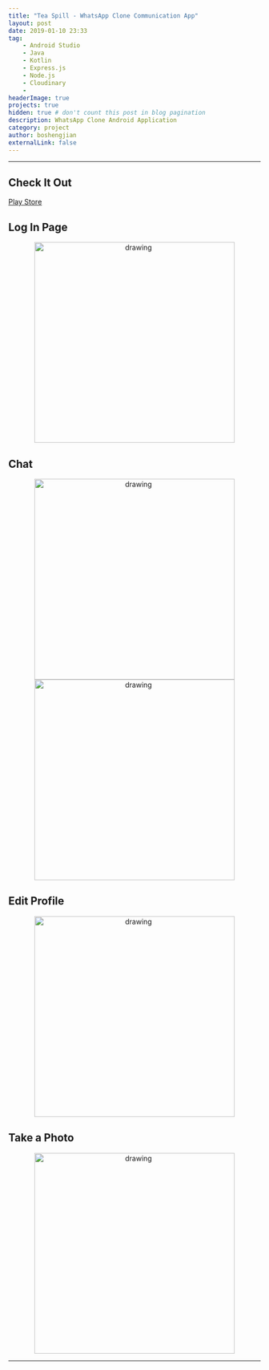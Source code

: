 ```yaml
---
title: "Tea Spill - WhatsApp Clone Communication App"
layout: post
date: 2019-01-10 23:33
tag: 
    - Android Studio 
    - Java 
    - Kotlin 
    - Express.js 
    - Node.js
    - Cloudinary
    - 
headerImage: true
projects: true
hidden: true # don't count this post in blog pagination
description: WhatsApp Clone Android Application
category: project
author: boshengjian
externalLink: false
---
```


---

## Check It Out

[Play Store](https://play.google.com/store/apps/details?id=com.boshengjian.teaspill
)

## Log In Page

<center><img src="/assets/projects/teaspill/enter_phone.png" alt="drawing" width="400"/></center>

## Chat 

<center><img src="/assets/projects/teaspill/chat_2.png" alt="drawing" width="400"/></center>

<center><img src="/assets/projects/teaspill/chat_activity.png" alt="drawing" width="400"/></center>

## Edit Profile

<center><img src="/assets/projects/teaspill/edit_profile.png" alt="drawing" width="400"/></center>

## Take a Photo
<center><img src="/assets/projects/teaspill/camera.png" alt="drawing" width="400"/></center>


---


